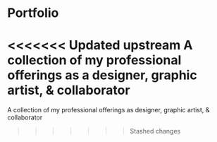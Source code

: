 # Portfolio
<<<<<<< Updated upstream
A collection of my professional offerings as a designer, graphic artist, &amp; collaborator
=======
A collection of my professional offerings as designer, graphic artist, &amp; collaborator
>>>>>>> Stashed changes
